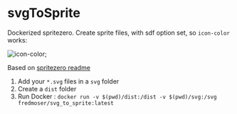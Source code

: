 # svgToSprite

Dockerized spritezero. Create sprite files, with sdf option set, so `icon-color` works:

![icon-color](https://github.com/fxi/svgToSprite/raw/master/img/mx_icon_color.git "icon-color example");

Based on [spritezero readme](https://github.com/mapbox/spritezero)

1. Add your `*.svg` files in a `svg` folder
2. Create a `dist` folder
3. Run Docker : `docker run -v $(pwd)/dist:/dist -v $(pwd)/svg:/svg fredmoser/svg_to_sprite:latest`



